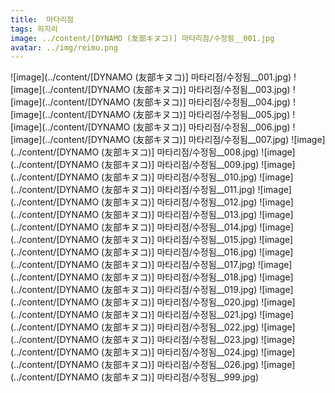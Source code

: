 ```yaml
---
title:  마타리점
tags: 히지리
image: ../content/[DYNAMO (友部キヌコ)] 마타리점/수정됨__001.jpg
avatar: ../img/reimu.png
---
```

![image](../content/[DYNAMO (友部キヌコ)] 마타리점/수정됨__001.jpg)
![image](../content/[DYNAMO (友部キヌコ)] 마타리점/수정됨__003.jpg)
![image](../content/[DYNAMO (友部キヌコ)] 마타리점/수정됨__004.jpg)
![image](../content/[DYNAMO (友部キヌコ)] 마타리점/수정됨__005.jpg)
![image](../content/[DYNAMO (友部キヌコ)] 마타리점/수정됨__006.jpg)
![image](../content/[DYNAMO (友部キヌコ)] 마타리점/수정됨__007.jpg)
![image](../content/[DYNAMO (友部キヌコ)] 마타리점/수정됨__008.jpg)
![image](../content/[DYNAMO (友部キヌコ)] 마타리점/수정됨__009.jpg)
![image](../content/[DYNAMO (友部キヌコ)] 마타리점/수정됨__010.jpg)
![image](../content/[DYNAMO (友部キヌコ)] 마타리점/수정됨__011.jpg)
![image](../content/[DYNAMO (友部キヌコ)] 마타리점/수정됨__012.jpg)
![image](../content/[DYNAMO (友部キヌコ)] 마타리점/수정됨__013.jpg)
![image](../content/[DYNAMO (友部キヌコ)] 마타리점/수정됨__014.jpg)
![image](../content/[DYNAMO (友部キヌコ)] 마타리점/수정됨__015.jpg)
![image](../content/[DYNAMO (友部キヌコ)] 마타리점/수정됨__016.jpg)
![image](../content/[DYNAMO (友部キヌコ)] 마타리점/수정됨__017.jpg)
![image](../content/[DYNAMO (友部キヌコ)] 마타리점/수정됨__018.jpg)
![image](../content/[DYNAMO (友部キヌコ)] 마타리점/수정됨__019.jpg)
![image](../content/[DYNAMO (友部キヌコ)] 마타리점/수정됨__020.jpg)
![image](../content/[DYNAMO (友部キヌコ)] 마타리점/수정됨__021.jpg)
![image](../content/[DYNAMO (友部キヌコ)] 마타리점/수정됨__022.jpg)
![image](../content/[DYNAMO (友部キヌコ)] 마타리점/수정됨__023.jpg)
![image](../content/[DYNAMO (友部キヌコ)] 마타리점/수정됨__024.jpg)
![image](../content/[DYNAMO (友部キヌコ)] 마타리점/수정됨__026.jpg)
![image](../content/[DYNAMO (友部キヌコ)] 마타리점/수정됨__999.jpg)
